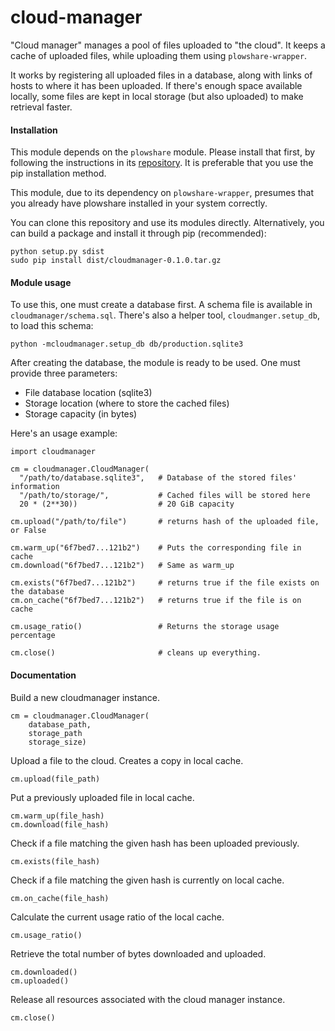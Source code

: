cloud-manager
=============

"Cloud manager" manages a pool of files uploaded to "the cloud".  It keeps a
cache of uploaded files, while uploading them using `plowshare-wrapper`.

It works by registering all uploaded files in a database, along with links of
hosts to where it has been uploaded. If there's enough space available locally,
some files are kept in local storage (but also uploaded) to make retrieval
faster.


#### Installation

This module depends on the `plowshare` module. Please install that first, by
following the instructions in its
[repository](https://github.com/super3/plowshare-wrapper). It is preferable
that you use the pip installation method.

This module, due to its dependency on `plowshare-wrapper`, presumes
that you already have plowshare installed in your system correctly.

You can clone this repository and use its modules directly. Alternatively,
you can build a package and install it through pip (recommended):

    python setup.py sdist
    sudo pip install dist/cloudmanager-0.1.0.tar.gz


#### Module usage

To use this, one must create a database first. A schema file is available in
`cloudmanager/schema.sql`. There's also a helper tool, `cloudmanger.setup_db`,
to load this schema:

    python -mcloudmanager.setup_db db/production.sqlite3


After creating the database, the module is ready to be used. One must provide
three parameters:

- File database location (sqlite3)
- Storage location (where to store the cached files)
- Storage capacity (in bytes)


Here's an usage example:

    import cloudmanager

    cm = cloudmanager.CloudManager(
      "/path/to/database.sqlite3",   # Database of the stored files' information
      "/path/to/storage/",           # Cached files will be stored here
      20 * (2**30))                  # 20 GiB capacity

    cm.upload("/path/to/file")       # returns hash of the uploaded file, or False

    cm.warm_up("6f7bed7...121b2")    # Puts the corresponding file in cache
    cm.download("6f7bed7...121b2")   # Same as warm_up

    cm.exists("6f7bed7...121b2")     # returns true if the file exists on the database
    cm.on_cache("6f7bed7...121b2")   # returns true if the file is on cache

    cm.usage_ratio()                 # Returns the storage usage percentage

    cm.close()                       # cleans up everything.


#### Documentation


Build a new cloudmanager instance.

    cm = cloudmanager.CloudManager(
        database_path,
        storage_path
        storage_size)


Upload a file to the cloud. Creates a copy in local cache.

    cm.upload(file_path)


Put a previously uploaded file in local cache.

    cm.warm_up(file_hash)
    cm.download(file_hash)

Check if a file matching the given hash has been uploaded previously.

    cm.exists(file_hash)


Check if a file matching the given hash is currently on local cache.

    cm.on_cache(file_hash)


Calculate the current usage ratio of the local cache.

    cm.usage_ratio()


Retrieve the total number of bytes downloaded and uploaded.

    cm.downloaded()
    cm.uploaded()


Release all resources associated with the cloud manager instance.

    cm.close()

